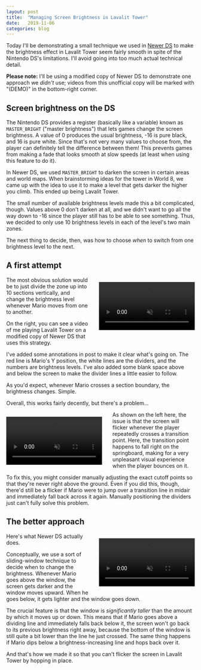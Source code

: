 ```yaml
---
layout: post
title:  "Managing Screen Brightness in Lavalit Tower"
date:   2019-11-06
categories: blog
---
```


Today I'll be demonstrating a small technique we used in [Newer DS](https://newerteam.com/ds/) to make the brightness effect in Lavalit Tower seem fairly smooth in spite of the Nintendo DS's limitations. I'll avoid going into too much actual technical detail.

**Please note:** I'll be using a modified copy of Newer DS to demonstrate one approach we *didn't* use; videos from this unofficial copy will be marked with "(DEMO)" in the bottom-right corner.


## Screen brightness on the DS

The Nintendo DS provides a register (basically like a variable) known as ``MASTER_BRIGHT`` ("master brightness") that lets games change the screen brightness. A value of 0 produces the usual brightness, -16 is pure black, and 16 is pure white. Since that's not very many values to choose from, the player can definitely tell the difference between them! This prevents games from making a fade that looks smooth at slow speeds (at least when using this feature to do it).

In Newer DS, we used ``MASTER_BRIGHT`` to darken the screen in certain areas and world maps. When brainstorming ideas for the tower in World 8, we came up with the idea to use it to make a level that gets darker the higher you climb. This ended up being Lavalit Tower.

The small number of available brightness levels made this a bit complicated, though. Values above 0 don't darken at all, and we didn't  want to go all the way down to -16 since the player still has to be able to see something. Thus, we decided to only use 10 brightness levels in each of the level's two main zones.

The next thing to decide, then, was how to choose *when* to switch from one brightness level to the next.


## A first attempt

<video autoplay loop muted playsinline style="width:256px;float:right;padding: 1em 0em 1em 2em">
    <source src="/assets/002-lavalit-tower/naive.webm" type="video/webm" />
    <source src="/assets/002-lavalit-tower/naive.mp4" type="video/mp4" />
    <source src="/assets/002-lavalit-tower/naive.ogv" type="video/ogg" />
    <i>Your browser doesn't support HTML5 <code>&lt;video&gt;</code> tags. :( To see my animations, please try viewing this page in a browser that does!</i>
</video>

The most obvious solution would be to just divide the zone up into 10 sections vertically, and change the brightness level whenever Mario moves from one to another.

On the right, you can see a video of me playing Lavalit Tower on a modified copy of Newer DS that uses this strategy.

I've added some annotations in post to make it clear what's going on. The red line is Mario's Y position, the white lines are the dividers, and the numbers are brightness levels. I've also added some blank space above and below the screen to make the divider lines a little easier to follow.

As you'd expect, whenever Mario crosses a section boundary, the brightness changes. Simple.

Overall, this works fairly decently, but there's a problem...

<div style="clear:right" />

<video autoplay loop muted playsinline style="width:256px;float:left;padding: 1em 2em 1em 0em">
    <source src="/assets/002-lavalit-tower/naive-problem-demo.webm" type="video/webm" />
    <source src="/assets/002-lavalit-tower/naive-problem-demo.mp4" type="video/mp4" />
    <source src="/assets/002-lavalit-tower/naive-problem-demo.ogv" type="video/ogg" />
    <i>Your browser doesn't support HTML5 <code>&lt;video&gt;</code> tags. :( To see my animations, please try viewing this page in a browser that does!</i>
</video>

As shown on the left here, the issue is that the screen will flicker whenever the player repeatedly crosses a transition point. Here, the transition point happens to fall right on the springboard, making for a very unpleasant visual experience when the player bounces on it.

To fix this, you might consider manually adjusting the exact cutoff points so that they're never right above the ground. Even if you did this, though, there'd still be a flicker if Mario were to jump over a transition line in midair and immediately fall back across it again. Manually positioning the dividers just can't fully solve this problem.

<div style="clear:left" />


## The better approach

<video autoplay loop muted playsinline style="width:256px;float:right;padding: 1em 0em 1em 2em">
    <source src="/assets/002-lavalit-tower/actual.webm" type="video/webm" />
    <source src="/assets/002-lavalit-tower/actual.mp4" type="video/mp4" />
    <source src="/assets/002-lavalit-tower/actual.ogv" type="video/ogg" />
    <i>Your browser doesn't support HTML5 <code>&lt;video&gt;</code> tags. :( To see my animations, please try viewing this page in a browser that does!</i>
</video>

Here's what Newer DS actually does.

Conceptually, we use a sort of sliding-window technique to decide when to change the brightness. Whenever Mario goes above the window, the screen gets darker and the window moves upward. When he goes below, it gets lighter and the window goes down.

The crucial feature is that the window is *significantly taller* than the amount by which it moves up or down. This means that if Mario goes above a dividing line and immediately falls back below it, the screen won't go back to its previous brightness right away, because the bottom of the window is still quite a bit lower than the line he just crossed. The same thing happens if Mario dips below a brightness-increasing line and hops back over it.

And that's how we made it so that you can't flicker the screen in Lavalit Tower by hopping in place.
